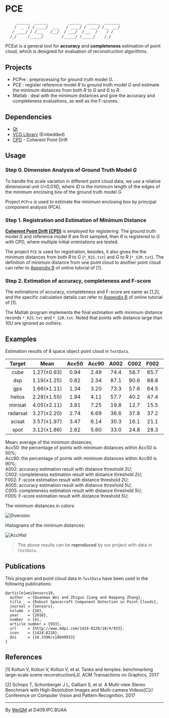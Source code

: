# PCE

```txt
     ______  ______         ______  ______  _______  
    /  _  / / ____/  ___   / ____/ /  ___/ /__  __/  
   / ____/ / /___   /__/  / ___/  /___  /    / /     
  /_/     /_____/        /_____/ /_____/    /_/      
```

PCEst is a general tool for **accuracy** and **completeness** estimation of point cloud, which is designed for evaluation of reconstruction algorithms.

## Projects

* PCPre : preprocessing for ground truth model *G*.
* PCE : register reference model *R* to ground truth model *G* and estimate the minimum distances from both *R* to *G* and *G* to *R*.
* Matlab : deal with the minimum distances and give the accuracy and completeness evaluations, as well as the F-scores.

## Dependencies

+ [Qt](www.qt.io/download/)
+ [VCG Library](http://vcg.isti.cnr.it/vcglib/) (Embedded)
+ [CPD](https://github.com/gadomski/cpd) - Coherent Point Drift

## Usage

### Step 0. Dimension Analysis of Ground Truth Model *G*

To handle the scale variation in different point cloud data, we use a relative dimensional unit *U*=0.01*lD*, where *lD* is the minimum length of the edges of the minimum enclosing box of the ground truth model *G*.

Project `PCPre` is used to estimate the minimum enclosing box by principal component analysis (PCA).

### Step 1. Registration and Estimation of Minimum Distance

[**Coherent Point Drift (CPD)**](https://github.com/gadomski/cpd) is employed for registering. The ground truth model *G* and reference model *R* are first sampled, then *R* is registered to *G* with CPD, where multiple initial orientations are tested.

The project `PCE` is used for registration, besides, it also gives the the minimum distances from both *R* to *G* (`*_R2S.txt`) and *G* to *R* (`*_S2R.txt`). The definition of minimum distance from one point cloud to another point cloud can refer to [Appendix B](https://www.tanksandtemples.org/tutorial/) of online tutorial of [1].

### Step 2. Estimation of accuracy, completeness and F-score

The estimations of accuracy, completeness and F-score are same as [1,2], and the specific calculation details can refer to [Appendix B](https://www.tanksandtemples.org/tutorial/) of online tutorial of [1].

The Matlab program implements the final estimation with minimum distance records `*_R2S.txt` and `*_S2R.txt`. Noted that points with distance large than *10U* are ignored as outliers.

## Examples

Estimation results of 8 space object point cloud in `TestData`.

|  Target  |    Mean    |Acc50 |Acc90 | A002 | C002 | F002 | A005 | C005 | F005 |
|:--------:|:----------:|:----:|:----:|:----:|:----:|:----:|:----:|:----:|:----:|
| cube     |1.27(±0.93) | 0.94 | 2.49 | 74.4 | 58.7 | 65.7 | 99.8 | 82.7 | 90.4 |
| dsp      |1.19(±1.25) | 0.82 | 2.34 | 87.1 | 90.6 | 88.8 | 97.5 | 97.0 | 97.2 |
| gps      |1.66(±1.11) | 1.34 | 3.20 | 73.3 | 57.6 | 64.5 | 98.3 | 92.7 | 95.4 |
| helios   |2.28(±1.55) | 1.84 | 4.11 | 57.7 | 40.2 | 47.4 | 93.3 | 75.0 | 83.2 |
| minisat  |4.05(±2.11) | 3.91 | 7.25 | 19.8 | 12.7 | 15.5 | 72.9 | 52.3 | 60.9 |
| radarsat |3.27(±2.20) | 2.74 | 6.69 | 36.6 | 37.8 | 37.2 | 80.6 | 79.4 | 80.0 |
| scisat   |3.57(±1.97) | 3.47 | 6.14 | 30.3 | 16.1 | 21.1 | 72.0 | 49.1 | 58.4 |
| spot     |3.12(±1.86) | 2.62 | 5.60 | 33.0 | 24.8 | 28.3 | 86.5 | 71.2 | 78.1 |

Mean: average of the minimum distances;  
Acc50: the percentage of points with minimum distances within Acc50 is 50%;  
Acc90: the percentage of points with minimum distances within Acc90 is 90%;  
A002: accuracy estimation result with distance threshold *2U*;  
C002: completeness estimation result with distance threshold *2U*;  
F002: F-score estimation result with distance threshold *2U*;  
A005: accuracy estimation result with distance threshold *5U*;  
C005: completeness estimation result with distance threshold *5U*;  
F005: F-score estimation result with distance threshold *5U*;

The minimum distances in colors:

![Diversion](https://github.com/weiquanmao/PCE/blob/master/TestData/Diversion.jpg)

Histograms of the minimum distances:

![AccHist](https://github.com/weiquanmao/PCE/blob/master/TestData/AccHist.jpg)

> The above results can be **reproduced** by our project with data in `TestData`.

## Publications

This program and point cloud data in `TestData` have been used in the following publications:

```
@article{weiSensors18,
  author  = {Quanmao Wei and Zhiguo Jiang and Haopeng Zhang},
  title   = {Robust Spacecraft Component Detection in Point Clouds},
  journal = {Sensors},
  volume  = {18},
  year    = {2018},
  number  = {4},
  article number = {933},
  url     = {http://www.mdpi.com/1424-8220/18/4/933},
  issn    = {1424-8220},
  doi     = {10.3390/s18040933}
}
```

## References

[1] Koltun V, Koltun V, Koltun V, et al. Tanks and temples: benchmarking large-scale scene reconstruction[J]. ACM Transactions on Graphics, 2017

[2] Schops T, Schonberger J L, Galliani S, et al. A Multi-view Stereo Benchmark with High-Resolution Images and Multi-camera Videos[C]// Conference on Computer Vision and Pattern Recognition. 2017

---
By [WeiQM](https://weiquanmao.github.io) at D409.IPC.BUAA
